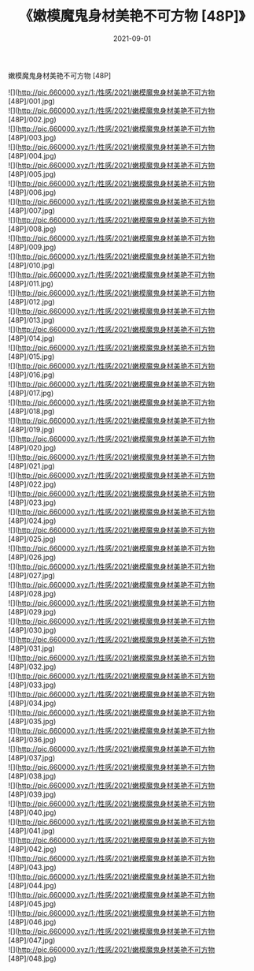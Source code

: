 ﻿---
layout: post
title:  《嫩模魔鬼身材美艳不可方物 [48P]》
date:   2021-09-01
img: http://pic.660000.xyz/1:/性感/2021/嫩模魔鬼身材美艳不可方物 [48P]/000.jpg
categories: [美女, 清纯, 唯美]
---

嫩模魔鬼身材美艳不可方物 [48P]

  ![](http://pic.660000.xyz/1:/性感/2021/嫩模魔鬼身材美艳不可方物 [48P]/001.jpg) <br> ![](http://pic.660000.xyz/1:/性感/2021/嫩模魔鬼身材美艳不可方物 [48P]/002.jpg) <br> ![](http://pic.660000.xyz/1:/性感/2021/嫩模魔鬼身材美艳不可方物 [48P]/003.jpg) <br> ![](http://pic.660000.xyz/1:/性感/2021/嫩模魔鬼身材美艳不可方物 [48P]/004.jpg) <br> ![](http://pic.660000.xyz/1:/性感/2021/嫩模魔鬼身材美艳不可方物 [48P]/005.jpg) <br> ![](http://pic.660000.xyz/1:/性感/2021/嫩模魔鬼身材美艳不可方物 [48P]/006.jpg) <br> ![](http://pic.660000.xyz/1:/性感/2021/嫩模魔鬼身材美艳不可方物 [48P]/007.jpg) <br> ![](http://pic.660000.xyz/1:/性感/2021/嫩模魔鬼身材美艳不可方物 [48P]/008.jpg) <br> ![](http://pic.660000.xyz/1:/性感/2021/嫩模魔鬼身材美艳不可方物 [48P]/009.jpg) <br> ![](http://pic.660000.xyz/1:/性感/2021/嫩模魔鬼身材美艳不可方物 [48P]/010.jpg) <br> ![](http://pic.660000.xyz/1:/性感/2021/嫩模魔鬼身材美艳不可方物 [48P]/011.jpg) <br> ![](http://pic.660000.xyz/1:/性感/2021/嫩模魔鬼身材美艳不可方物 [48P]/012.jpg) <br> ![](http://pic.660000.xyz/1:/性感/2021/嫩模魔鬼身材美艳不可方物 [48P]/013.jpg) <br> ![](http://pic.660000.xyz/1:/性感/2021/嫩模魔鬼身材美艳不可方物 [48P]/014.jpg) <br> ![](http://pic.660000.xyz/1:/性感/2021/嫩模魔鬼身材美艳不可方物 [48P]/015.jpg) <br> ![](http://pic.660000.xyz/1:/性感/2021/嫩模魔鬼身材美艳不可方物 [48P]/016.jpg) <br> ![](http://pic.660000.xyz/1:/性感/2021/嫩模魔鬼身材美艳不可方物 [48P]/017.jpg) <br> ![](http://pic.660000.xyz/1:/性感/2021/嫩模魔鬼身材美艳不可方物 [48P]/018.jpg) <br> ![](http://pic.660000.xyz/1:/性感/2021/嫩模魔鬼身材美艳不可方物 [48P]/019.jpg) <br> ![](http://pic.660000.xyz/1:/性感/2021/嫩模魔鬼身材美艳不可方物 [48P]/020.jpg) <br> ![](http://pic.660000.xyz/1:/性感/2021/嫩模魔鬼身材美艳不可方物 [48P]/021.jpg) <br> ![](http://pic.660000.xyz/1:/性感/2021/嫩模魔鬼身材美艳不可方物 [48P]/022.jpg) <br> ![](http://pic.660000.xyz/1:/性感/2021/嫩模魔鬼身材美艳不可方物 [48P]/023.jpg) <br> ![](http://pic.660000.xyz/1:/性感/2021/嫩模魔鬼身材美艳不可方物 [48P]/024.jpg) <br> ![](http://pic.660000.xyz/1:/性感/2021/嫩模魔鬼身材美艳不可方物 [48P]/025.jpg) <br> ![](http://pic.660000.xyz/1:/性感/2021/嫩模魔鬼身材美艳不可方物 [48P]/026.jpg) <br> ![](http://pic.660000.xyz/1:/性感/2021/嫩模魔鬼身材美艳不可方物 [48P]/027.jpg) <br> ![](http://pic.660000.xyz/1:/性感/2021/嫩模魔鬼身材美艳不可方物 [48P]/028.jpg) <br> ![](http://pic.660000.xyz/1:/性感/2021/嫩模魔鬼身材美艳不可方物 [48P]/029.jpg) <br> ![](http://pic.660000.xyz/1:/性感/2021/嫩模魔鬼身材美艳不可方物 [48P]/030.jpg) <br> ![](http://pic.660000.xyz/1:/性感/2021/嫩模魔鬼身材美艳不可方物 [48P]/031.jpg) <br> ![](http://pic.660000.xyz/1:/性感/2021/嫩模魔鬼身材美艳不可方物 [48P]/032.jpg) <br> ![](http://pic.660000.xyz/1:/性感/2021/嫩模魔鬼身材美艳不可方物 [48P]/033.jpg) <br> ![](http://pic.660000.xyz/1:/性感/2021/嫩模魔鬼身材美艳不可方物 [48P]/034.jpg) <br> ![](http://pic.660000.xyz/1:/性感/2021/嫩模魔鬼身材美艳不可方物 [48P]/035.jpg) <br> ![](http://pic.660000.xyz/1:/性感/2021/嫩模魔鬼身材美艳不可方物 [48P]/036.jpg) <br> ![](http://pic.660000.xyz/1:/性感/2021/嫩模魔鬼身材美艳不可方物 [48P]/037.jpg) <br> ![](http://pic.660000.xyz/1:/性感/2021/嫩模魔鬼身材美艳不可方物 [48P]/038.jpg) <br> ![](http://pic.660000.xyz/1:/性感/2021/嫩模魔鬼身材美艳不可方物 [48P]/039.jpg) <br> ![](http://pic.660000.xyz/1:/性感/2021/嫩模魔鬼身材美艳不可方物 [48P]/040.jpg) <br> ![](http://pic.660000.xyz/1:/性感/2021/嫩模魔鬼身材美艳不可方物 [48P]/041.jpg) <br> ![](http://pic.660000.xyz/1:/性感/2021/嫩模魔鬼身材美艳不可方物 [48P]/042.jpg) <br> ![](http://pic.660000.xyz/1:/性感/2021/嫩模魔鬼身材美艳不可方物 [48P]/043.jpg) <br> ![](http://pic.660000.xyz/1:/性感/2021/嫩模魔鬼身材美艳不可方物 [48P]/044.jpg) <br> ![](http://pic.660000.xyz/1:/性感/2021/嫩模魔鬼身材美艳不可方物 [48P]/045.jpg) <br> ![](http://pic.660000.xyz/1:/性感/2021/嫩模魔鬼身材美艳不可方物 [48P]/046.jpg) <br> ![](http://pic.660000.xyz/1:/性感/2021/嫩模魔鬼身材美艳不可方物 [48P]/047.jpg) <br> ![](http://pic.660000.xyz/1:/性感/2021/嫩模魔鬼身材美艳不可方物 [48P]/048.jpg) <br>